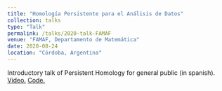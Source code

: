 ```yaml
---
title: "Homología Persistente para el Análisis de Datos"
collection: talks
type: "Talk"
permalink: /talks/2020-talk-FAMAF
venue: "FAMAF, Departamento de Matemática"
date: 2020-08-24
location: "Córdoba, Argentina"
---
```


Introductory talk of Persistent Homology for general public (in spanish).
[Video.](https://www.youtube.com/watch?v=R6JQAH0gPsw)
[Code.](https://github.com/ximenafernandez/Persistent_Homology)
